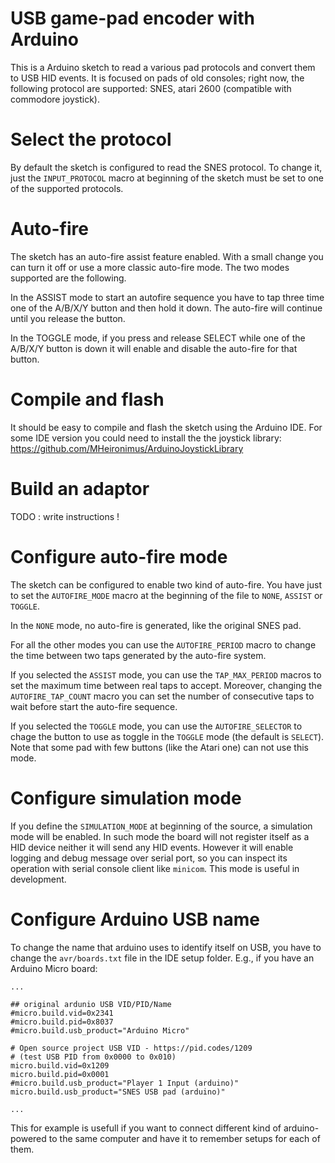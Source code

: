 
# USB game-pad encoder with Arduino

This is a Arduino sketch to read a various pad protocols and convert them to
USB HID events. It is focused on pads of old consoles; right now, the following
protocol are supported: SNES, atari 2600 (compatible with commodore joystick).

# Select the protocol

By default the sketch is configured to read the SNES protocol. To change it,
just the `INPUT_PROTOCOL` macro at beginning of the sketch must be set to one
of the supported protocols.

# Auto-fire

The sketch has an auto-fire assist feature enabled. With a small change you can
turn it off or use a more classic auto-fire mode. The two modes supported are
the following.

In the ASSIST mode to start an autofire sequence you have to tap three time one
of the A/B/X/Y button and then hold it down. The auto-fire will continue until
you release the button.

In the TOGGLE mode, if you press and release SELECT while one of the A/B/X/Y
button is down it will enable and disable the auto-fire for that button.

# Compile and flash

It should be easy to compile and flash the sketch using the Arduino IDE. For
some IDE version you could need to install the the joystick library:
https://github.com/MHeironimus/ArduinoJoystickLibrary

# Build an adaptor

TODO : write instructions !

# Configure auto-fire mode

The sketch can be configured to enable two kind of auto-fire. You have just to
set the `AUTOFIRE_MODE` macro at the beginning of the file to `NONE`, `ASSIST`
or `TOGGLE`.

In the `NONE` mode, no auto-fire is generated, like the original SNES pad.

For all the other modes you can use the `AUTOFIRE_PERIOD` macro to change the
time between two taps generated by the auto-fire system.

If you selected the `ASSIST` mode, you can use the `TAP_MAX_PERIOD` macros to
set the maximum time between real taps to accept. Moreover, changing the
`AUTOFIRE_TAP_COUNT` macro you can set the number of consecutive taps to wait
before start the auto-fire sequence.

If you selected the `TOGGLE` mode, you can use the `AUTOFIRE_SELECTOR` to chage
the button to use as toggle in the `TOGGLE` mode (the default is `SELECT`). Note
that some pad with few buttons (like the Atari one) can not use this mode.

# Configure simulation mode

If you define the `SIMULATION_MODE` at beginning of the source, a simulation
mode will be enabled. In such mode the board will not register itself as a HID
device neither it will send any HID events. However it will enable logging and
debug message over serial port, so you can inspect its operation with serial
console client like `minicom`. This mode is useful in development.

# Configure Arduino USB name

To change the name that arduino uses to identify itself on USB, you have to
change the `avr/boards.txt` file in the IDE setup folder. E.g., if you have an
Arduino Micro board:

```
...

## original ardunio USB VID/PID/Name
#micro.build.vid=0x2341
#micro.build.pid=0x8037
#micro.build.usb_product="Arduino Micro"

# Open source project USB VID - https://pid.codes/1209
# (test USB PID from 0x0000 to 0x010)
micro.build.vid=0x1209
micro.build.pid=0x0001
#micro.build.usb_product="Player 1 Input (arduino)"
micro.build.usb_product="SNES USB pad (arduino)"

...
```

This for example is usefull if you want to connect different kind of
arduino-powered to the same computer and have it to remember setups for each of
them.

